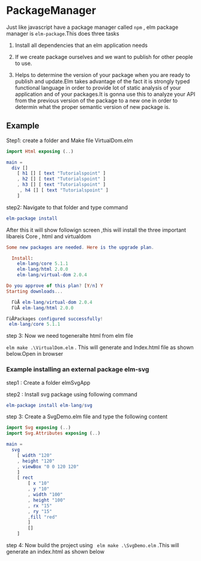 # PackageManager

Just like javascript have a package manager called `npm` , elm package manager is `elm-package`.This does three tasks

1. Install all dependencies that an elm application needs

2. If we create package ourselves and we want to publish for other people to use.
3. Helps to determine the version of your package when you are ready to publish and update.Elm takes advantage of the fact it is strongly typed functional language in order to provide lot of static analysis of your application and of your packages.It is gonna use this to analyze your API from the previous version of the package to a new one in order to determin what the proper semantic version of new package is.


## Example


Step1: create a folder and Make file VirtualDom.elm

```elm
import Html exposing (..)

main =
  div [] 
    [ h1 [] [ text "Tutorialspoint" ]
    , h2 [] [ text "Tutorialspoint" ]
    , h3 [] [ text "Tutorialspoint" ]
     , h4 [] [ text "Tutorialspoint" ]
    ]

```
step2: Navigate to that folder and type command

```elm
elm-package install
```

After this it will show followign screen ,this will install the three important libareis Core , html and virtualdom


```elm
Some new packages are needed. Here is the upgrade plan.

  Install:
    elm-lang/core 5.1.1
    elm-lang/html 2.0.0
    elm-lang/virtual-dom 2.0.4

Do you approve of this plan? [Y/n] Y
Starting downloads...

  ΓùÅ elm-lang/virtual-dom 2.0.4
  ΓùÅ elm-lang/html 2.0.0

ΓùÅPackages configured successfully!
 elm-lang/core 5.1.1

```

step 3: Now we need togeneralte html from elm file

`elm make .\VirtualDom.elm` . This will generate and Index.html file as shown below.Open in browser

### Example installing an external package elm-svg

step1 : Create a folder elmSvgApp

step2 : Install svg package using following command

```elm
elm-package install elm-lang/svg
```

step 3: Create a SvgDemo.elm file and type the following content

```elm
import Svg exposing (..)
import Svg.Attributes exposing (..)

main =
  svg
    [ width "120"
    , height "120"
    , viewBox "0 0 120 120"
    ]
    [ rect
        [ x "10"
        , y "10"
        , width "100"
        , height "100"
        , rx "15"
        , ry "15"
        ,fill "red"
        ]
        []
    ]

```

step 4: Now build the project using ` elm make .\SvgDemo.elm` .This will generate an index.html as shown below

